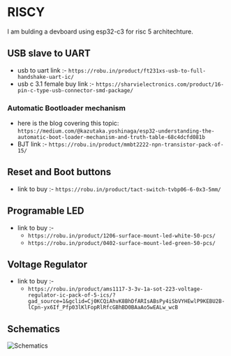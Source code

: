 # RISCY

I am bulding a devboard using esp32-c3 for risc 5 architechture.

## USB slave to UART

- usb to uart link :-
  `https://robu.in/product/ft231xs-usb-to-full-handshake-uart-ic/`
- usb c 3.1 female buy link :-
  `https://sharvielectronics.com/product/16-pin-c-type-usb-connector-smd-package/`

### Automatic Bootloader mechanism

- here is the blog covering this topic:
  `https://medium.com/@kazutaka.yoshinaga/esp32-understanding-the-automatic-boot-loader-mechanism-and-truth-table-68c4dcfd081b`
- BJT link :-
  `https://robu.in/product/mmbt2222-npn-transistor-pack-of-15/`

## Reset and Boot buttons

- link to buy :-
  `https://robu.in/product/tact-switch-tvbp06-6-0x3-5mm/`

## Programable LED

- link to buy :-
  - `https://robu.in/product/1206-surface-mount-led-white-50-pcs/`
  - `https://robu.in/product/0402-surface-mount-led-green-50-pcs/`

## Voltage Regulator

- link to buy :-
  - `https://robu.in/product/ams1117-3-3v-1a-sot-223-voltage-regulator-ic-pack-of-5-ics/?gad_source=1&gclid=Cj0KCQiAhvK8BhDfARIsABsPy4iSbVYHEwlP9KEBU2B-lCpn-yx6If_Pfp03lKlFopRlRfcGBhBD0BAaAo5wEALw_wcB`

## Schematics

![Schematics](source/riscy.svg)
